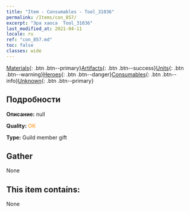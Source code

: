 ```yaml
---
title: "Item - Consumables - Tool_31036"
permalink: /Items/con_857/
excerpt: "Эра хаоса  Tool_31036"
last_modified_at: 2021-04-11
locale: ru
ref: "con_857.md"
toc: false
classes: wide
---
```

 [Materials](/ru/Items/){: .btn .btn--primary}[Artifacts](/ru/Items/Artifacts/){: .btn .btn--success}[Units](/ru/Items/Units/){: .btn .btn--warning}[Heroes](/ru/Items/Heroes/){: .btn .btn--danger}[Consumables](/ru/Items/Consumables/){: .btn .btn--info}[Unknown](/ru/Items/Unknown/){: .btn .btn--primary}

## Подробности
 **Описание:** null

 **Quality:** <span style="color: #FF8C00">OK</span>

 **Type:** Guild member gift

## Gather

  None

## This item contains:

  None


